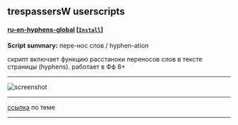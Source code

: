 ## trespassersW userscripts

#### [ru-en-hyphens-global](src/ru-en-hyphens-global.user.js)  **[[`Install`]](https://github.com/trespassersW/UserScripts/raw/master/src/ru-en-hyphens-global.user.js)**

 **Script summary:** пере-нос слов / hyphen-ation

скрипт включает функцию расстаноки переносов слов в тексте страницы (hyphens).
работает в Фф 8+ 

----

![screenshot](http://img826.imageshack.us/img826/2619/hyphenation.gif)

----

[ссылка](http://lurkmore.to/%D0%A2%D0%B0%D0%BA_%D0%B2%D0%B5%D1%80%D1%81%D1%82%D0%B0%D1%8E%D1%82_%D1%82%D0%BE%D0%BB%D1%8C%D0%BA%D0%BE_%D0%BC%D1%83%D0%B4%D0%B0%D0%BA%D0%B8#.D0.9D.D0.B0_.D1.81.D0.B0.D0.BC.D0.BE.D0.BC_.D0.B4.D0.B5.D0.BB.D0.B5)  по теме 

----

